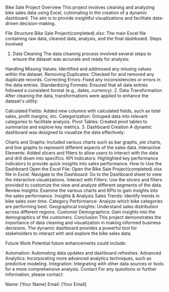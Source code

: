 Bike Sale Project
Overview
This project involves cleaning and analyzing bike sales data using Excel, culminating in the creation of a dynamic dashboard. The aim is to provide insightful visualizations and facilitate data-driven decision-making.

File Structure
Bike Sale Project(completed).xlsx: The main Excel file containing raw data, cleaned data, analysis, and the final dashboard.
Steps Involved
1. Data Cleaning
The data cleaning process involved several steps to ensure the dataset was accurate and ready for analysis:

Handling Missing Values: Identified and addressed any missing values within the dataset.
Removing Duplicates: Checked for and removed any duplicate records.
Correcting Errors: Fixed any inconsistencies or errors in the data entries.
Standardizing Formats: Ensured that all data entries followed a consistent format (e.g., dates, currency).
2. Data Transformation
After cleaning the data, transformations were applied to enhance the dataset's utility:

Calculated Fields: Added new columns with calculated fields, such as total sales, profit margins, etc.
Categorization: Grouped data into relevant categories to facilitate analysis.
Pivot Tables: Created pivot tables to summarize and explore key metrics.
3. Dashboard Creation
A dynamic dashboard was designed to visualize the data effectively:

Charts and Graphs: Included various charts such as bar graphs, pie charts, and line graphs to represent different aspects of the sales data.
Interactive Elements: Added slicers and filters to allow users to interact with the data and drill down into specifics.
KPI Indicators: Highlighted key performance indicators to provide quick insights into sales performance.
How to Use the Dashboard
Open the Excel File: Open the Bike Sale Project(completed).xlsx file in Excel.
Navigate to the Dashboard: Go to the Dashboard sheet to view the interactive visualizations.
Interact with Filters: Use the slicers and filters provided to customize the view and analyze different segments of the data.
Review Insights: Examine the various charts and KPIs to gain insights into the sales performance.
Insights & Analysis
Sales Trends: Identify trends in bike sales over time.
Category Performance: Analyze which bike categories are performing best.
Geographical Insights: Understand sales distribution across different regions.
Customer Demographics: Gain insights into the demographics of the customers.
Conclusion
This project demonstrates the importance of data cleaning and visualization in making informed business decisions. The dynamic dashboard provides a powerful tool for stakeholders to interact with and explore the bike sales data.

Future Work
Potential future enhancements could include:

Automation: Automating data updates and dashboard refreshes.
Advanced Analytics: Incorporating more advanced analytics techniques, such as predictive modeling.
Integration: Integrating with other data sources or tools for a more comprehensive analysis.
Contact
For any questions or further information, please contact:

Name: [Your Name]
Email: [Your Email]
